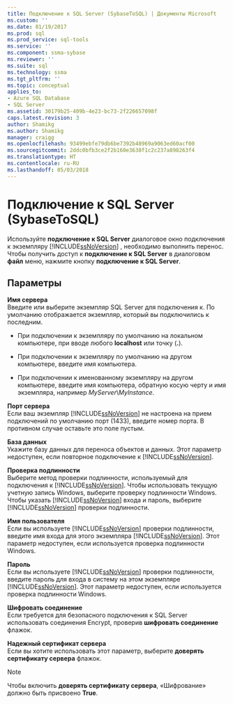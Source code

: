```yaml
---
title: Подключение к SQL Server (SybaseToSQL) | Документы Microsoft
ms.custom: ''
ms.date: 01/19/2017
ms.prod: sql
ms.prod_service: sql-tools
ms.service: ''
ms.component: ssma-sybase
ms.reviewer: ''
ms.suite: sql
ms.technology: ssma
ms.tgt_pltfrm: ''
ms.topic: conceptual
applies_to:
- Azure SQL Database
- SQL Server
ms.assetid: 30179b25-409b-4e23-bc73-2f226657098f
caps.latest.revision: 3
author: Shamikg
ms.author: Shamikg
manager: craigg
ms.openlocfilehash: 93499ebfe79db6be7392b48969a9063ed60acf00
ms.sourcegitcommit: 2ddc0bfb3ce2f2b160e3638f1c2c237a898263f4
ms.translationtype: HT
ms.contentlocale: ru-RU
ms.lasthandoff: 05/03/2018
---
```

# <a name="connect-to-sql-server-sybasetosql"></a>Подключение к SQL Server (SybaseToSQL)
Используйте **подключение к SQL Server** диалоговое окно подключения к экземпляру [!INCLUDE[ssNoVersion](../../includes/ssnoversion_md.md)] , необходимо выполнить перенос. Чтобы получить доступ к **подключение к SQL Server** в диалоговом **файл** меню, нажмите кнопку **подключение к SQL Server**.  
  
## <a name="options"></a>Параметры  
**Имя сервера**  
Введите или выберите экземпляр SQL Server для подключения к. По умолчанию отображается экземпляр, который вы подключились к последним.  
  
-   При подключении к экземпляру по умолчанию на локальном компьютере, при вводе любого **localhost** или точку (**.**).  
  
-   При подключении к экземпляру по умолчанию на другом компьютере, введите имя компьютера.  
  
-   При подключении к именованному экземпляру на другом компьютере, введите имя компьютера, обратную косую черту и имя экземпляра, например *MyServer*\\*MyInstance*.  
  
**Порт сервера**  
Если ваш экземпляр [!INCLUDE[ssNoVersion](../../includes/ssnoversion_md.md)] не настроена на прием подключений по умолчанию порт (1433), введите номер порта. В противном случае оставьте это поле пустым.  
  
**База данных**  
Укажите базу данных для переноса объектов и данных. Этот параметр недоступен, если повторное подключение к [!INCLUDE[ssNoVersion](../../includes/ssnoversion_md.md)].  
  
**Проверка подлинности**  
Выберите метод проверки подлинности, используемый для подключения к [!INCLUDE[ssNoVersion](../../includes/ssnoversion_md.md)]. Чтобы использовать текущую учетную запись Windows, выберите проверку подлинности Windows. Чтобы указать [!INCLUDE[ssNoVersion](../../includes/ssnoversion_md.md)] входа и пароль, выберите [!INCLUDE[ssNoVersion](../../includes/ssnoversion_md.md)] проверки подлинности.  
  
**Имя пользователя**  
Если вы используете [!INCLUDE[ssNoVersion](../../includes/ssnoversion_md.md)] проверки подлинности, введите имя входа для этого экземпляра [!INCLUDE[ssNoVersion](../../includes/ssnoversion_md.md)]. Этот параметр недоступен, если используется проверка подлинности Windows.  
  
**Пароль**  
Если вы используете [!INCLUDE[ssNoVersion](../../includes/ssnoversion_md.md)] проверки подлинности, введите пароль для входа в систему на этом экземпляре [!INCLUDE[ssNoVersion](../../includes/ssnoversion_md.md)]. Этот параметр недоступен, если используется проверка подлинности Windows.  
  
**Шифровать соединение**  
Если требуется для безопасного подключения к SQL Server использовать соединения Encrypt, проверив **шифровать соединение** флажок.  
  
**Надежный сертификат сервера**  
Если вы хотите использовать этот параметр, выберите **доверять сертификату сервера** флажок.  
  
> [!NOTE]  
> Чтобы включить **доверять сертификату сервера**, «Шифрование» должно быть присвоено **True**.  
  
